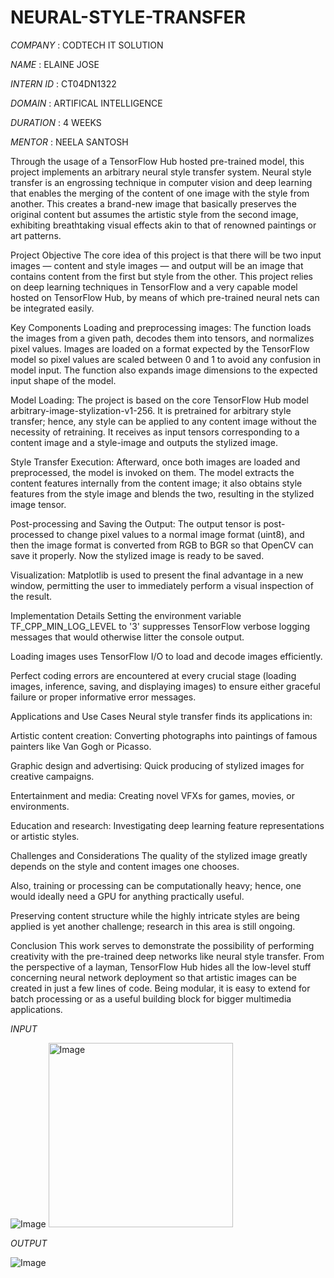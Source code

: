 # NEURAL-STYLE-TRANSFER

*COMPANY* : CODTECH IT SOLUTION

*NAME* : ELAINE JOSE

*INTERN ID* : CT04DN1322

*DOMAIN* : ARTIFICAL INTELLIGENCE

*DURATION* : 4 WEEKS

*MENTOR* : NEELA SANTOSH

Through the usage of a TensorFlow Hub hosted pre-trained model, this project implements an arbitrary neural style transfer system. Neural style transfer is an engrossing technique in computer vision and deep learning that enables the merging of the content of one image with the style from another. This creates a brand-new image that basically preserves the original content but assumes the artistic style from the second image, exhibiting breathtaking visual effects akin to that of renowned paintings or art patterns.

Project Objective
The core idea of this project is that there will be two input images — content and style images — and output will be an image that contains content from the first but style from the other. This project relies on deep learning techniques in TensorFlow and a very capable model hosted on TensorFlow Hub, by means of which pre-trained neural nets can be integrated easily.

Key Components
Loading and preprocessing images:
The function loads the images from a given path, decodes them into tensors, and normalizes pixel values. Images are loaded on a format expected by the TensorFlow model so pixel values are scaled between 0 and 1 to avoid any confusion in model input. The function also expands image dimensions to the expected input shape of the model.

Model Loading:
The project is based on the core TensorFlow Hub model arbitrary-image-stylization-v1-256. It is pretrained for arbitrary style transfer; hence, any style can be applied to any content image without the necessity of retraining. It receives as input tensors corresponding to a content image and a style-image and outputs the stylized image.

Style Transfer Execution:
Afterward, once both images are loaded and preprocessed, the model is invoked on them. The model extracts the content features internally from the content image; it also obtains style features from the style image and blends the two, resulting in the stylized image tensor.

Post-processing and Saving the Output:
The output tensor is post-processed to change pixel values to a normal image format (uint8), and then the image format is converted from RGB to BGR so that OpenCV can save it properly. Now the stylized image is ready to be saved.

Visualization:
Matplotlib is used to present the final advantage in a new window, permitting the user to immediately perform a visual inspection of the result.

Implementation Details
Setting the environment variable TF_CPP_MIN_LOG_LEVEL to '3' suppresses TensorFlow verbose logging messages that would otherwise litter the console output.

Loading images uses TensorFlow I/O to load and decode images efficiently.

Perfect coding errors are encountered at every crucial stage (loading images, inference, saving, and displaying images) to ensure either graceful failure or proper informative error messages.

Applications and Use Cases
Neural style transfer finds its applications in:

Artistic content creation: Converting photographs into paintings of famous painters like Van Gogh or Picasso.

Graphic design and advertising: Quick producing of stylized images for creative campaigns.

Entertainment and media: Creating novel VFXs for games, movies, or environments.

Education and research: Investigating deep learning feature representations or artistic styles.

Challenges and Considerations
The quality of the stylized image greatly depends on the style and content images one chooses. 

Also, training or processing can be computationally heavy; hence, one would ideally need a GPU for anything practically useful. 

Preserving content structure while the highly intricate styles are being applied is yet another challenge; research in this area is still ongoing.

Conclusion
This work serves to demonstrate the possibility of performing creativity with the pre-trained deep networks like neural style transfer. From the perspective of a layman, TensorFlow Hub hides all the low-level stuff concerning neural network deployment so that artistic images can be created in just a few lines of code. Being modular, it is easy to extend for batch processing or as a useful building block for bigger multimedia applications.

*INPUT*

![Image](https://github.com/user-attachments/assets/0b20d3db-eb0f-4ba3-9842-5fcb10a70fa8)
<img width="295" alt="Image" src="https://github.com/user-attachments/assets/e4c00b67-239d-48c0-bb1f-225f03c1968e" />

*OUTPUT*

![Image](https://github.com/user-attachments/assets/df5a2808-7044-45c9-8767-36b2e45e2da0)
